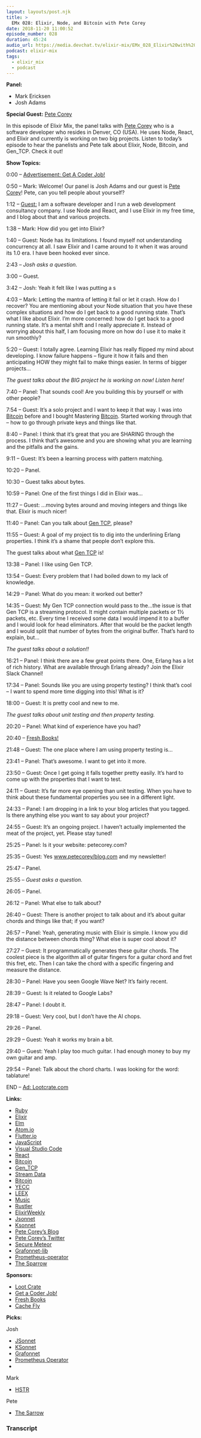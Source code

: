 ```yaml
---
layout: layouts/post.njk
title: >
  EMx 028: Elixir, Node, and Bitcoin with Pete Corey
date: 2018-11-20 11:00:52
episode_number: 028
duration: 45:24
audio_url: https://media.devchat.tv/elixir-mix/EMx_028_Elixir%20with%20Pete_Corey.mp3
podcast: elixir-mix
tags:
  - elixir_mix
  - podcast
---
```


**Panel:**

- Mark Ericksen
- Josh Adams

**Special Guest:** [Pete Corey](https://twitter.com/petecorey)

In this episode of Elixir Mix, the panel talks with [Pete Corey](https://twitter.com/petecorey) who is a software developer who resides in Denver, CO (USA). He uses Node, React, and Elixir and currently is working on two big projects. Listen to today’s episode to hear the panelists and Pete talk about Elixir, Node, Bitcoin, and Gen_TCP. Check it out!

**Show Topics:**

0:00 – [Advertisement: Get A Coder Job!](https://devchat.tv/get-a-coder-job/)&nbsp;

0:50 – Mark: Welcome! Our panel is Josh Adams and our guest is [Pete Corey](https://twitter.com/petecorey)! Pete, can you tell people about yourself?

1:12 – [Guest:](https://twitter.com/petecorey) I am a software developer and I run a web development consultancy company. I use Node and React, and I use Elixir in my free time, and I blog about that and various projects.

1:38 – Mark: How did you get into Elixir?

1:40 – Guest: Node has its limitations. I found myself not understanding concurrency at all. I saw Elixir and I came around to it when it was around its 1.0 era. I have been hooked ever since.

2:43 – _Josh asks a question._

3:00 – Guest.

3:42 – Josh: Yeah it felt like I was putting a s

4:03 – Mark: Letting the mantra of letting it fail or let it crash. How do I recover? You are mentioning about your Node situation that you have these complex situations and how do I get back to a good running state. That’s what I like about Elixir. I’m more concerned: how do I get back to a good running state. It’s a mental shift and I really appreciate it. Instead of worrying about this half, I am focusing more on how do I use it to make it run smoothly?

5:20 – Guest: I totally agree. Learning Elixir has really flipped my mind about developing. I know failure happens – figure it how it fails and then anticipating HOW they might fail to make things easier. In terms of bigger projects...

_The guest talks about the BIG project he is working on now! Listen here!_

7:40 – Panel: That sounds cool! Are you building this by yourself or with other people?

7:54 – Guest: It’s a solo project and I want to keep it that way. I was into [Bitcoin](https://www.amazon.com/Mastering-Bitcoin-Programming-Open-Blockchain/dp/1491954388) before and I bought Mastering [Bitcoin](https://www.amazon.com/Mastering-Bitcoin-Programming-Open-Blockchain/dp/1491954388). Started working through that – how to go through private keys and things like that.

8:40 – Panel: I think that it’s great that you are SHARING through the process. I think that’s awesome and you are showing what you are learning and the pitfalls and the gains.

9:11 – Guest: It’s been a learning process with pattern matching.

10:20 – Panel.

10:30 – Guest talks about bytes.

10:59 – Panel: One of the first things I did in Elixir was...

11:27 – Guest: ...moving bytes around and moving integers and things like that. Elixir is much nicer!

11:40 – Panel: Can you talk about [Gen TCP](http://erlang.org/doc/man/gen_tcp.html), please?

11:55 – Guest: A goal of my project tis to dig into the underlining Erlang properties. I think it’s a shame that people don’t explore this.

The guest talks about what [Gen TCP](http://erlang.org/doc/man/gen_tcp.html) is!

13:38 – Panel: I like using Gen TCP.

13:54 – Guest: Every problem that I had boiled down to my lack of knowledge.

14:29 – Panel: What do you mean: it worked out better?

14:35 – Guest: My Gen TCP connection would pass to the...the issue is that Gen TCP is a streaming protocol. It might contain multiple packets or 1½ packets, etc. Every time I received some data I would impend it to a buffer and I would look for head eliminators. After that would be the packet length and I would split that number of bytes from the original buffer. That’s hard to explain, but...

_The guest talks about a solution!!_

16:21 – Panel: I think there are a few great points there. One, Erlang has a lot of rich history. What are available through Erlang already? Join the Elixir Slack Channel!

17:34 – Panel: Sounds like you are using property testing? I think that’s cool – I want to spend more time digging into this! What is it?

18:00 – Guest: It is pretty cool and new to me.

_The guest talks about unit testing and then property testing._

20:20 – Panel: What kind of experience have you had?

20:40 – [Fresh Books!](https://www.freshbooks.com/?ref=ppc-fb&campaignid=717543354&adgroupid=51893696397&targetid=kwd-298507762065&crid=284659279616&dv=c&ntwk=g&source=GOOGLE&gclid=EAIaIQobChMIqISmqeLh3gIVizRpCh28EQ75EAAYASAAEgJYmPD_BwE&gclsrc=aw.ds)

21:48 – Guest: The one place where I am using property testing is...

23:41 – Panel: That’s awesome. I want to get into it more.

23:50 – Guest: Once I get going it falls together pretty easily. It’s hard to come up with the properties that I want to test.

24:11 – Guest: It’s far more eye opening than unit testing. When you have to think about these fundamental properties you see in a different light.

24:33 – Panel: I am dropping in a link to your blog articles that you tagged. Is there anything else you want to say about your project?

24:55 – Guest: It’s an ongoing project. I haven’t actually implemented the meat of the project, yet. Please stay tuned!

25:25 – Panel: Is it your website: petecorey.com?

25:35 – Guest: Yes www.petecorey/blog.com and my newsletter!

25:47 – Panel.

25:55 – _Guest asks a question._

26:05 – Panel.

26:12 – Panel: What else to talk about?

26:40 – Guest: There is another project to talk about and it’s about guitar chords and things like that; if you want?

26:57 – Panel: Yeah, generating music with Elixir is simple. I know you did the distance between chords thing? What else is super cool about it?

27:27 – Guest: It programmatically generates these guitar chords. The coolest piece is the algorithm all of guitar fingers for a guitar chord and fret this fret, etc. Then I can take the chord with a specific fingering and measure the distance.

28:30 – Panel: Have you seen Google Wave Net? It’s fairly recent.

28:39 – Guest: Is it related to Google Labs?

28:47 – Panel: I doubt it.

29:18 – Guest: Very cool, but I don’t have the AI chops.

29:26 – Panel.

29:29 – Guest: Yeah it works my brain a bit.

29:40 – Guest: Yeah I play too much guitar. I had enough money to buy my own guitar and amp.

29:54 – Panel: Talk about the chord charts. I was looking for the word: tablature!&nbsp;

END – [Ad: Lootcrate.com](https://www.lootcrate.com)

**Links:**

- [Ruby](https://www.ruby-lang.org/en/)
- [Elixir](https://elixir-lang.org)
- [Elm](https://elm-lang.org)
- [Atom.io](https://atom.io)
- [Flutter.io](https://flutter.io)
- [JavaScript](https://www.javascript.com)
- [Visual Studio Code](https://code.visualstudio.com)
- [React](https://reactjs.org)
- [Bitcoin](https://www.amazon.com/Mastering-Bitcoin-Programming-Open-Blockchain/dp/1491954388)
- [Gen_TCP](http://erlang.org/doc/man/gen_tcp.html)
- [Stream Data](https://github.com/whatyouhide/stream_data)
- [Bitcoin](http://www.petecorey.com/blog/tags/#bitcoin)
- [YECC](http://erlang.org/doc/man/yecc.html)
- [LEEX](http://erlang.org/doc/man/leex.html)
- [Music](http://www.petecorey.com/blog/tags/#music)
- [Rustler](https://github.com/hansihe/rustler)
- [ElixirWeekly](https://elixirweekly.net)
- [Jsonnet](https://jsonnet.org)
- [Ksonnet](https://ksonnet.io)
- [Pete Corey’s Blog](http://www.petecorey.com/blog/)
- [Pete Corey’s Twitter](https://twitter.com/petecorey)
- [Secure Meteor](http://www.petecorey.com/blog/2018/01/15/secure-meteor/)
- [Grafonnet-lib](https://github.com/grafana/grafonnet-lib)
- [Prometheus-operator](https://github.com/coreos/prometheus-operator/tree/master/contrib/kube-prometheus/jsonnet/kube-prometheus)
- [The Sparrow](https://www.amazon.com/Sparrow-Mary-Doria-Russell/dp/1501247069)

**Sponsors:**

- [Loot Crate](https://www.lootcrate.com)
- [Get a Coder Job!](https://devchat.tv/get-a-coder-job/)
- [Fresh Books](https://www.freshbooks.com)
- [Cache Fly](https://www.cachefly.com)

**Picks:**

Josh

- [JSonnet](https://jsonnet.org)
- [KSonnet](https://ksonnet.io)
- [Grafonnet](https://github.com/grafana/grafonnet-lib)
- [Prometheus Operator](https://github.com/coreos/prometheus-operator/tree/master/contrib/kube-prometheus/jsonnet/kube-prometheus)
-

Mark

- [HSTR](https://github.com/dvorka/hstr)

Pete

- [The Sarrow](https://www.amazon.com/Sparrow-Mary-Doria-Russell/dp/1501247069)

### Transcript
